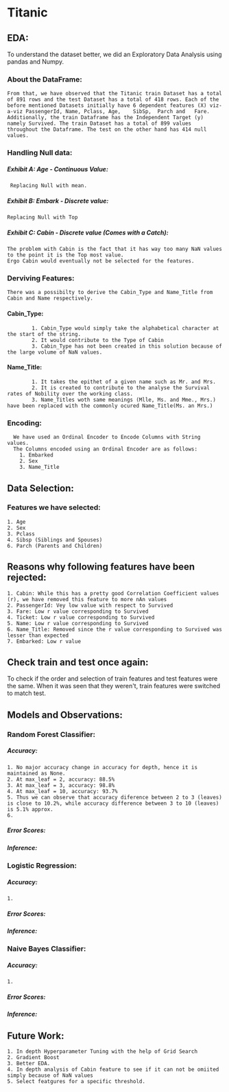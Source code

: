 # Titanic

## EDA:
  To understand the dataset better, we did an Exploratory Data Analysis using pandas and Numpy. 
  
  ### About the DataFrame:
    From that, we have observed that the Titanic train Dataset has a total of 891 rows and the test Dataset has a total of 418 rows. Each of the before mentioned Datasets initially have 6 dependent features (X) viz-a-viz PassengerId, Name,	Pclass,	Age,	SibSp,	Parch and	Fare. Additionally, the train Dataframe has the Independent Target (y) namely Survived. The train Dataset has a total of 899 values throughout the Dataframe. The test on the other hand has 414 null values. 
  
  ### Handling Null data:
  
   ##### Exhibit A: Age - Continuous Value:
     Replacing Null with mean.
    
   ##### Exhibit B: Embark - Discrete value:
    Replacing Null with Top
    
   ##### Exhibit C: Cabin - Discrete value (Comes with a Catch):
    The problem with Cabin is the fact that it has way too many NaN values to the point it is the Top most value. 
    Ergo Cabin would eventually not be selected for the features.
  
  ### Derviving Features:
    There was a possibilty to derive the Cabin_Type and Name_Title from Cabin and Name respectively. 
    
   #### Cabin_Type:
            1. Cabin_Type would simply take the alphabetical character at the start of the string.
            2. It would contribute to the Type of Cabin
            3. Cabin_Type has not been created in this solution because of the large volume of NaN values.
   
   #### Name_Title:
            1. It takes the epithet of a given name such as Mr. and Mrs.
            2. It is created to contribute to the analyse the Survival rates of Nobility over the working class.
            3. Name_Titles woth same meanings (Mlle, Ms. and Mme., Mrs.) have been replaced with the commonly ocured Name_Title(Ms. an Mrs.)
            
  ### Encoding:
      We have used an Ordinal Encoder to Encode Columns with String values. 
      The Columns encoded using an Ordinal Encoder are as follows:
        1. Embarked
        2. Sex
        3. Name_Title 
      
## Data Selection:
  ### Features we have selected: 
    1. Age
    2. Sex
    3. Pclass
    4. Sibsp (Siblings and Spouses)
    6. Parch (Parents and Children)
    

##  Reasons why following features have been rejected:
    1. Cabin: While this has a pretty good Correlation Coefficient values (r), we have removed this feature to more nAn values
    2. PassengerId: Vey low value with respect to Survived
    3. Fare: Low r value corresponding to Survived
    4. Ticket: Low r value corresponding to Survived
    5. Name: Low r value corresponding to Survived
    6. Name_Title: Removed since the r value corresponding to Survived was lesser than expected
    7. Embarked: Low r value
    
## Check train and test once again:
  To check if the order and selection of train features and test features were the same. 
  When it was seen that they weren't, train features were switched to match test.
  
## Models and Observations:
  ### Random Forest Classifier:
  
   ##### Accuracy:
    1. No major accuracy change in accuracy for depth, hence it is maintained as None.
    2. At max_leaf = 2, accuracy: 88.5%
    3. At max_leaf = 3, accuracy: 98.8%
    4. At max_leaf = 10, accuracy: 93.7%
    5. Thus we can observe that accuracy diference between 2 to 3 (leaves) is close to 10.2%, while accuracy difference between 3 to 10 (leaves) is 5.1% approx.
    6. 
    
   ##### Error Scores:
   ##### Inference:
   
  ### Logistic Regression:
  
   ##### Accuracy:
    1.
    
   ##### Error Scores:
   ##### Inference:
   
  ### Naive Bayes Classifier:
  
   ##### Accuracy:
    1.
    
   ##### Error Scores:
   ##### Inference:
   
  ## Future Work:
    1. In depth Hyperparameter Tuning with the help of Grid Search
    2. Gradient Boost
    3. Better EDA.
    4. In depth analysis of Cabin feature to see if it can not be omiited simply because of NaN values
    5. Select featgures for a specific threshold.
